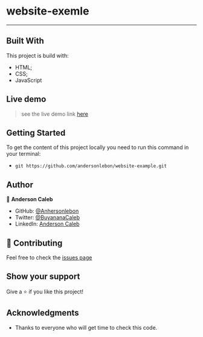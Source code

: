 # website-exemle
*** 

## Built With

This project is build with:

- HTML;
- CSS;
- JavaScript 

## Live demo

> see the live demo link [here](https://andersonlebon.github.io/website-example/)

## Getting Started

To get the content of this project locally you need to run this command in your terminal:

- `git https://github.com/andersonlebon/website-example.git`

## Author

👤 **Anderson Caleb**

- GitHub: [@Anhersonlebon](https://github.com/andersonlebon)
- Twitter: [@BuyananaCaleb](https://twitter.com/BuyananaCaleb)
- LinkedIn: [Anderson Caleb](https://www.linkedin.com/in/anderson-caleb-915343209/)

## :handshake: Contributing

Feel free to check the [issues page](https://github.com/andersonlebon/website-example/issues)

## Show your support

Give a :star: if you like this project!

## Acknowledgments

- Thanks to everyone who will get time to check this code.

